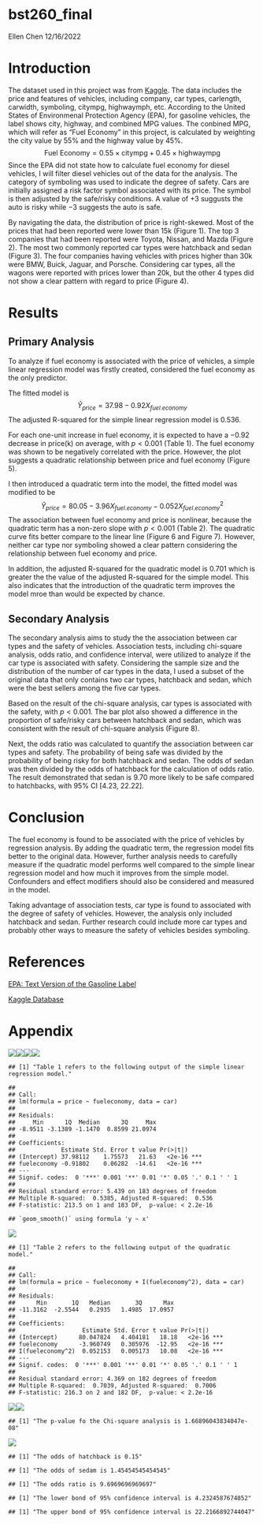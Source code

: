 bst260_final
================
Ellen Chen
12/16/2022

# Introduction

The dataset used in this project was from
[Kaggle](https://www.kaggle.com/datasets/shrutipandit707/carpriceprediction).
The data includes the price and features of vehicles, including company,
car types, carlength, carwidth, symboling, citympg, highwaymph, etc.
According to the United States of Environmenal Protection Agency (EPA),
for gasoline vehicles, the label shows city, highway, and combined MPG
values. The conbined MPG, which will refer as “Fuel Economy” in this
project, is calculated by weighting the city value by $55\%$ and the
highway value by $45\%$.
$$ \text{Fuel Economy} = 0.55 \times \text{citympg} + 0.45 \times \text{highwaympg}$$
Since the EPA did not state how to calculate fuel economy for diesel
vehicles, I will filter diesel vehicles out of the data for the
analysis. The category of symboling was used to indicate the degree of
safety. Cars are initially assigned a risk factor symbol associated with
its price. The symbol is then adjusted by the safe/risky conditions. A
value of $+3$ suggusts the auto is risky while $-3$ suggests the auto is
safe.

By navigating the data, the distribution of price is right-skewed. Most
of the prices that had been reported were lower than $15$k (Figure 1).
The top 3 companies that had been reported were Toyota, Nissan, and
Mazda (Figure 2). The most two commonly reported car types were
hatchback and sedan (Figure 3). The four companies having vehicles with
prices higher than $30$k were BMW, Buick, Jaguar, and Porsche.
Considering car types, all the wagons were reported with prices lower
than $20$k, but the other 4 types did not show a clear pattern with
regard to price (Figure 4).

# Results

## Primary Analysis

To analyze if fuel economy is associated with the price of vehicles, a
simple linear regression model was firstly created, considered the fuel
economy as the only predictor.

The fitted model is $$ \hat{Y}_{price} = 37.98 - 0.92X_{fuel.economy}$$
The adjusted R-squared for the simple linear regression model is
$0.536$.

For each one-unit increase in fuel economy, it is expected to have a
$-0.92$ decrease in price(k) on average, with $p < 0.001$ (Table 1). The
fuel economy was shown to be negatively correlated with the price.
However, the plot suggests a quadratic relationship between price and
fuel economy (Figure 5).

I then introduced a quadratic term into the model, the fitted model was
modified to be
$$\hat{Y}_{price} = 80.05 - 3.96X_{fuel.economy} - 0.052X^2_{fuel.economy}$$
The association between fuel economy and price is nonlinear, because the
quadratic term has a non-zero slope with $p < 0.001$ (Table 2). The
quadratic curve fits better compare to the linear line (Figure 6 and
Figure 7). However, neither car type nor symboling showed a clear
pattern considering the relationship between fuel economy and price.

In addition, the adjusted R-squared for the quadratic model is $0.701$
which is greater the the value of the adjusted R-squared for the simple
model. This also indicates that the introduction of the quadratic term
improves the model mroe than would be expected by chance.

## Secondary Analysis

The secondary analysis aims to study the the association between car
types and the safety of vehicles. Association tests, including
chi-square analysis, odds ratio, and confidence interval, were utilized
to analyze if the car type is associated with safety. Considering the
sample size and the distribution of the number of car types in the data,
I used a subset of the original data that only contains two car types,
hatchback and sedan, which were the best sellers among the five car
types.

Based on the result of the chi-square analysis, car types is associated
with the safety, with $p < 0.001$. The bar plot also showed a difference
in the proportion of safe/risky cars between hatchback and sedan, which
was consistent with the result of chi-square analysis (Figure 8).

Next, the odds ratio was calculated to quantify the association between
car types and safety. The probability of being safe was divided by the
probability of being risky for both hatchback and sedan. The odds of
sedan was then divided by the odds of hatchback for the calculation of
odds ratio. The result demonstrated that sedan is $9.70$ more likely to
be safe compared to hatchbacks, with $95\%$ CI \[$4.23$, $22.22$\].

# Conclusion

The fuel economy is found to be associated with the price of vehicles by
regression analysis. By adding the quadratic term, the regression model
fits better to the original data. However, further analysis needs to
carefully measure if the quadratic model performs well compared to the
simple linear regression model and how much it improves from the simple
model. Confounders and effect modifiers should also be considered and
measured in the model.

Taking advantage of association tests, car type is found to associated
with the degree of safety of vehicles. However, the analysis only
included hatchback and sedan. Further research could include more car
types and probably other ways to measure the safety of vehicles besides
symboling.

# References

[EPA: Text Version of the Gasoline
Label](https://www.epa.gov/fueleconomy/text-version-gasoline-label#:~:text=Fuel%20Economy&text=The%20Combined%20MPG%20value%20is,the%20Highway%20value%20by%2045%25.)

[Kaggle
Database](https://www.kaggle.com/datasets/shrutipandit707/carpriceprediction)

# Appendix

![](bst260_final_files/figure-gfm/data%20visualization-1.png)<!-- -->![](bst260_final_files/figure-gfm/data%20visualization-2.png)<!-- -->![](bst260_final_files/figure-gfm/data%20visualization-3.png)<!-- -->![](bst260_final_files/figure-gfm/data%20visualization-4.png)<!-- -->

    ## [1] "Table 1 refers to the following output of the simple linear regression model."

    ## 
    ## Call:
    ## lm(formula = price ~ fueleconomy, data = car)
    ## 
    ## Residuals:
    ##     Min      1Q  Median      3Q     Max 
    ## -8.9511 -3.1389 -1.1470  0.8599 21.0974 
    ## 
    ## Coefficients:
    ##             Estimate Std. Error t value Pr(>|t|)    
    ## (Intercept) 37.98112    1.75573   21.63   <2e-16 ***
    ## fueleconomy -0.91802    0.06282  -14.61   <2e-16 ***
    ## ---
    ## Signif. codes:  0 '***' 0.001 '**' 0.01 '*' 0.05 '.' 0.1 ' ' 1
    ## 
    ## Residual standard error: 5.439 on 183 degrees of freedom
    ## Multiple R-squared:  0.5385, Adjusted R-squared:  0.536 
    ## F-statistic: 213.5 on 1 and 183 DF,  p-value: < 2.2e-16

    ## `geom_smooth()` using formula 'y ~ x'

![](bst260_final_files/figure-gfm/regression-1.png)<!-- -->

    ## [1] "Table 2 refers to the following output of the quadratic model."

    ## 
    ## Call:
    ## lm(formula = price ~ fueleconomy + I(fueleconomy^2), data = car)
    ## 
    ## Residuals:
    ##      Min       1Q   Median       3Q      Max 
    ## -11.3162  -2.5544   0.2935   1.4985  17.0957 
    ## 
    ## Coefficients:
    ##                   Estimate Std. Error t value Pr(>|t|)    
    ## (Intercept)      80.047824   4.404181   18.18   <2e-16 ***
    ## fueleconomy      -3.960749   0.305976  -12.95   <2e-16 ***
    ## I(fueleconomy^2)  0.052153   0.005173   10.08   <2e-16 ***
    ## ---
    ## Signif. codes:  0 '***' 0.001 '**' 0.01 '*' 0.05 '.' 0.1 ' ' 1
    ## 
    ## Residual standard error: 4.369 on 182 degrees of freedom
    ## Multiple R-squared:  0.7039, Adjusted R-squared:  0.7006 
    ## F-statistic: 216.3 on 2 and 182 DF,  p-value: < 2.2e-16

![](bst260_final_files/figure-gfm/regression-2.png)<!-- -->![](bst260_final_files/figure-gfm/regression-3.png)<!-- -->

    ## [1] "The p-value fo the Chi-square analysis is 1.66896043834047e-08"

![](bst260_final_files/figure-gfm/association%20test-1.png)<!-- -->

    ## [1] "The odds of hatchback is 0.15"

    ## [1] "The odds of sedam is 1.45454545454545"

    ## [1] "The odds ratio is 9.6969696969697"

    ## [1] "The lower bond of 95% confidence interval is 4.2324587674852"

    ## [1] "The upper bond of 95% confidence interval is 22.2166892744047"
